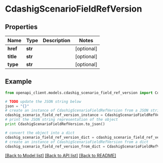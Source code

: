 # CdashigScenarioFieldRefVersion


## Properties
Name | Type | Description | Notes
------------ | ------------- | ------------- | -------------
**href** | **str** |  | [optional] 
**title** | **str** |  | [optional] 
**type** | **str** |  | [optional] 

## Example

```python
from openapi_client.models.cdashig_scenario_field_ref_version import CdashigScenarioFieldRefVersion

# TODO update the JSON string below
json = "{}"
# create an instance of CdashigScenarioFieldRefVersion from a JSON string
cdashig_scenario_field_ref_version_instance = CdashigScenarioFieldRefVersion.from_json(json)
# print the JSON string representation of the object
print CdashigScenarioFieldRefVersion.to_json()

# convert the object into a dict
cdashig_scenario_field_ref_version_dict = cdashig_scenario_field_ref_version_instance.to_dict()
# create an instance of CdashigScenarioFieldRefVersion from a dict
cdashig_scenario_field_ref_version_from_dict = CdashigScenarioFieldRefVersion.from_dict(cdashig_scenario_field_ref_version_dict)
```
[[Back to Model list]](../README.md#documentation-for-models) [[Back to API list]](../README.md#documentation-for-api-endpoints) [[Back to README]](../README.md)


